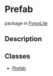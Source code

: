 # Prefab
package in [FyroxLite](../scripting_api.md)
## Description
## Classes
* [Prefab](Prefab/../Prefab/Prefab.md)
